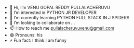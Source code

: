 - 👋 Hi, I’m VENU GOPAL REDDY PULLALACHERUVU 
- 👀 I’m interested in PYTHON JR DEVELOPER 
- 🌱 I’m currently learning PYTHON FULL STACK IN J SPIDERS
- 💞️ I’m looking to collaborate on ...
- 📫 How to reach me pullalacheruvuvenu@gmail.com
- 😄 Pronouns: his
- ⚡ Fun fact: I think I am funny

<!---
Unev1432/Unev1432 is a ✨ special ✨ repository because its `README.md` (this file) appears on your GitHub profile.
You can click the Preview link to take a look at your changes.
--->
